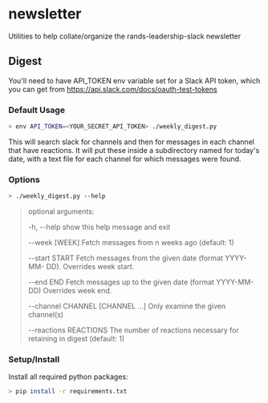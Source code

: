 # newsletter
Utilities to help collate/organize the rands-leadership-slack newsletter

## Digest
You'll need to have API_TOKEN env variable set for a Slack API token, 
which you can get from https://api.slack.com/docs/oauth-test-tokens

### Default Usage

```bash
> env API_TOKEN=<YOUR_SECRET_API_TOKEN> ./weekly_digest.py
```

This will search slack for channels and then for messages in each 
channel that have reactions.  It will put these inside a subdirectory 
named for today's date, with a text file for each channel for which 
messages were found.

### Options

```bash
> ./weekly_digest.py --help
```

> optional arguments:
>
>  -h, --help            show this help message and exit
>
>  --week [WEEK]         Fetch messages from n weeks ago (default: 1)
>
>  --start START         Fetch messages from the given date (format YYYY-MM-
>                        DD). Overrides week start.
>
>  --end END             Fetch messages up to the given date (format YYYY-MM-
>                        DD) Overrides week end.
>
>  --channel CHANNEL [CHANNEL ...]
>                        Only examine the given channel(s)
>
>  --reactions REACTIONS
>                        The number of reactions necessary for retaining in
>                        digest (default: 1)

### Setup/Install

Install all required python packages:

```bash
> pip install -r requirements.txt
```

